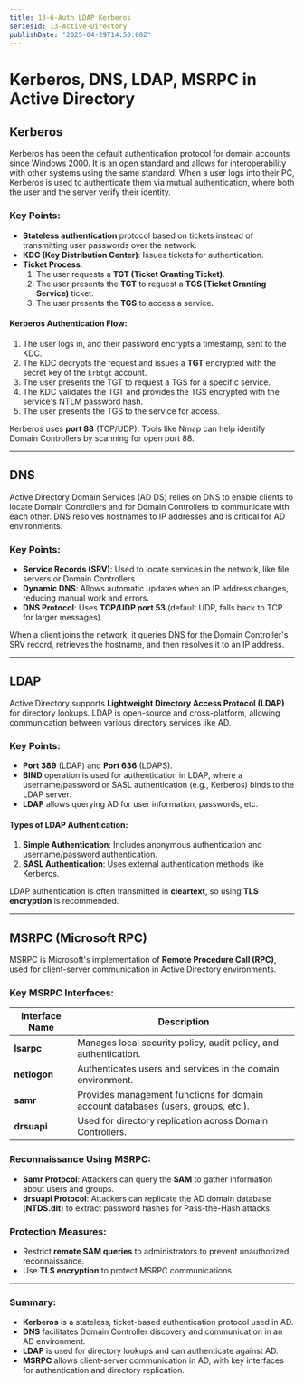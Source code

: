 ```yaml
---
title: 13-6-Auth LDAP Kerberos 
seriesId: 13-Active-Directory
publishDate: "2025-04-29T14:50:00Z"
---
```


# Kerberos, DNS, LDAP, MSRPC in Active Directory

## Kerberos

Kerberos has been the default authentication protocol for domain accounts since Windows 2000. It is an open standard and allows for interoperability with other systems using the same standard. When a user logs into their PC, Kerberos is used to authenticate them via mutual authentication, where both the user and the server verify their identity.

### Key Points:
- **Stateless authentication** protocol based on tickets instead of transmitting user passwords over the network.
- **KDC (Key Distribution Center)**: Issues tickets for authentication.
- **Ticket Process**:  
  1. The user requests a **TGT (Ticket Granting Ticket)**.
  2. The user presents the **TGT** to request a **TGS (Ticket Granting Service)** ticket.
  3. The user presents the **TGS** to access a service.
  
#### Kerberos Authentication Flow:
1. The user logs in, and their password encrypts a timestamp, sent to the KDC.
2. The KDC decrypts the request and issues a **TGT** encrypted with the secret key of the `krbtgt` account.
3. The user presents the TGT to request a TGS for a specific service.
4. The KDC validates the TGT and provides the TGS encrypted with the service's NTLM password hash.
5. The user presents the TGS to the service for access.

Kerberos uses **port 88** (TCP/UDP). Tools like Nmap can help identify Domain Controllers by scanning for open port 88.

---

## DNS

Active Directory Domain Services (AD DS) relies on DNS to enable clients to locate Domain Controllers and for Domain Controllers to communicate with each other. DNS resolves hostnames to IP addresses and is critical for AD environments.

### Key Points:
- **Service Records (SRV)**: Used to locate services in the network, like file servers or Domain Controllers.
- **Dynamic DNS**: Allows automatic updates when an IP address changes, reducing manual work and errors.
- **DNS Protocol**: Uses **TCP/UDP port 53** (default UDP, falls back to TCP for larger messages).

When a client joins the network, it queries DNS for the Domain Controller's SRV record, retrieves the hostname, and then resolves it to an IP address.

---

## LDAP

Active Directory supports **Lightweight Directory Access Protocol (LDAP)** for directory lookups. LDAP is open-source and cross-platform, allowing communication between various directory services like AD.

### Key Points:
- **Port 389** (LDAP) and **Port 636** (LDAPS).
- **BIND** operation is used for authentication in LDAP, where a username/password or SASL authentication (e.g., Kerberos) binds to the LDAP server.
- **LDAP** allows querying AD for user information, passwords, etc.

#### Types of LDAP Authentication:
1. **Simple Authentication**: Includes anonymous authentication and username/password authentication.
2. **SASL Authentication**: Uses external authentication methods like Kerberos.

LDAP authentication is often transmitted in **cleartext**, so using **TLS encryption** is recommended.

---

## MSRPC (Microsoft RPC)

MSRPC is Microsoft's implementation of **Remote Procedure Call (RPC)**, used for client-server communication in Active Directory environments.

### Key MSRPC Interfaces:

| Interface Name | Description |
|----------------|-------------|
| **lsarpc** | Manages local security policy, audit policy, and authentication. |
| **netlogon** | Authenticates users and services in the domain environment. |
| **samr** | Provides management functions for domain account databases (users, groups, etc.). |
| **drsuapi** | Used for directory replication across Domain Controllers. |

### Reconnaissance Using MSRPC:
- **Samr Protocol**: Attackers can query the **SAM** to gather information about users and groups.
- **drsuapi Protocol**: Attackers can replicate the AD domain database (**NTDS.dit**) to extract password hashes for Pass-the-Hash attacks.

### Protection Measures:
- Restrict **remote SAM queries** to administrators to prevent unauthorized reconnaissance.
- Use **TLS encryption** to protect MSRPC communications.

---

### Summary:
- **Kerberos** is a stateless, ticket-based authentication protocol used in AD.
- **DNS** facilitates Domain Controller discovery and communication in an AD environment.
- **LDAP** is used for directory lookups and can authenticate against AD.
- **MSRPC** allows client-server communication in AD, with key interfaces for authentication and directory replication.
